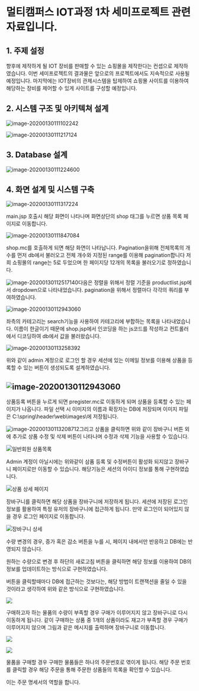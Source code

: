 # 멀티캠퍼스 IOT과정 1차 세미프로젝트 관련 자료입니다.



## 1.  주제 설정

향후에 제작하게 될 IOT 장비를 판매할 수 있는 쇼핑몰을 제작한다는 컨셉으로 제작하였습니다. 이번 세미프로젝트의 결과물은 앞으로의 프로젝트에서도 지속적으로 사용될 예정입니다. 마지막에는 IOT장비의 관제시스템을 탑제하여 쇼핑몰 사이트를 이용하여 해당하는 장비를 제어할 수 있게 사이트를 구성할 예정입니다.

## 2.   시스템 구조 및 아키텍쳐 설계



![image-20200130111102242](https://user-images.githubusercontent.com/58680504/73420362-93e15f00-4365-11ea-8795-128b155ef602.png)

![image-20200130111217124](https://user-images.githubusercontent.com/58680504/73420363-93e15f00-4365-11ea-8472-bc320c078ac5.png)

## 3.   Database 설계

![image-20200130111224600](https://user-images.githubusercontent.com/58680504/73420365-93e15f00-4365-11ea-9809-a4a75df35d25.png)

## 4.   화면 설계 및 시스템 구축

![image-20200130111317224](https://user-images.githubusercontent.com/58680504/73420366-9479f580-4365-11ea-9bbd-95b23f149525.png)

main.jsp 호출시 해당 화면이 나타나며 화면상단의 shop 태그를 누르면 상품 목록 페이지로 이동합니다.

![image-20200130111847084](https://user-images.githubusercontent.com/58680504/73420367-9479f580-4365-11ea-8b7a-64b17e23db90.png)

 shop.mc를 호출하게 되면 해당 화면이 나타납니다. Pagination을위해 전체목록의 개수를 먼저 db에서 불러오고 전체 개수와 지정된 range를 이용해 pagination합니다 저희 쇼핑몰의 range는 5로 두었으며 한 페이지당 12개의 목록을 불러오기로 정하였습니다.                        

![image-20200130112517140](https://user-images.githubusercontent.com/58680504/73420368-9479f580-4365-11ea-9307-a70ff0379557.png)다음은 정렬을 위해서 정렬 기준을 productlist.jsp에서 dropdown으로 나타내었습니다. pagination을 위해서 정렬마다 각각의 쿼리를 부여하였습니다.

![image-20200130112943060](https://user-images.githubusercontent.com/58680504/73420369-9479f580-4365-11ea-97d0-fd87c9f109ee.png)

좌측의 카테고리는 search기능을 사용하여 카테고리에 부합하는 목록을 나타내었습니다. 이름이 한글이기 때문에 shop.jsp에서 인코딩을 하는 js코드를 작성하고 컨트롤러에서 디코딩하여 db에서 값을 불러왔습니다.   

![image-20200130113258392](https://user-images.githubusercontent.com/57747689/73420631-87a9d180-4366-11ea-9ec8-2799ab99a785.png)

위와 같이 admin 계정으로 로그인 할 경우 세션에 있는 이메일 정보를 이용해 상품을 등록할 수 있는 버튼이 생성되도록 설계하였습니다.

## ![image-20200130112943060](https://user-images.githubusercontent.com/58680504/73420370-95128c00-4365-11ea-8e91-7231a976feb2.png)

상품등록 버튼을 누르게 되면 pregister.mc로 이동하게 되며 상품을 등록할 수 있는 페이지가 나옵니다. 파일 선택 시 이미지의 이름과 확장자는 DB에 저장되며 이미지 파일은 C:\\spring\\header\\web\\images\\에 저장됩니다. 



![image-20200130113208712](https://user-images.githubusercontent.com/58680504/73420371-95128c00-4365-11ea-8e13-4e0eb2a9143d.png)그리고 상품을 클릭하면 위와 같이 장바구니 버튼 외에 추가로 상품 수정 및 삭제 버튼이 나타나며 수정과 삭제 기능을 사용할 수 있습니다.

![일반회원 상품목록](https://user-images.githubusercontent.com/57747689/73620960-85ea5180-4677-11ea-9166-f9ecabe4a015.png)

Admin 계정이 아닐시에는 위와같이 삼품 등록 및 수정버튼이 활성화 되지않고 장바구니 페이지로만 이동할 수 있습니다. 해당기능은 세션의 아이디 정보를 통해 구현하였습니다.

![상품 상세 페이지](https://user-images.githubusercontent.com/57747689/73620897-3efc5c00-4677-11ea-9ce5-7d508304b9f8.png)

장바구니를 클릭하면 해당 상품을 장바구니에 저장하게 됩니다. 세션에 저장된 로그인 정보를 활용하여 특정 유저의 장바구니에 접근하게 됩니다. 만약 로그인이 되어있지 않을 경우 로그인 페이지로 이동합니다.

![장바구니 상세](https://user-images.githubusercontent.com/57747689/73620898-3efc5c00-4677-11ea-8903-29030b3a4f0b.png)

수량 변경의 경우, 증가 혹은 감소 버튼을 누를 시, 페이지 내에서만 반응하고 DB에는 반영되지 않습니다.

원하는 수량으로 변경 후 하단의 새로고침 버튼을 클릭하면 해당 정보를 이용하여 DB의 정보를 업데이트하는 방식으로 구현하였습니다.

버튼을 클릭할때마다 DB에 접근하는 것보다는, 해당 방법이 트랜잭션을 줄일 수 있을 것이라고 생각하여 위와 같은 방식으로 구현하였습니다.

![](https://user-images.githubusercontent.com/57747689/73620901-3f94f280-4677-11ea-9434-903012181746.png)

구매하고자 하는 물품의 수량이 부족할 경우 구매가 이루어지지 않고 장바구니로 다시 이동하게 됩니다. 같이 구매하는 상품 중 1개의 상품이라도 재고가 부족할 경우 구매가 이루어지지 않으며 그림과 같은 메시지를 출력하며 장바구니로 이동합니다.

![](https://user-images.githubusercontent.com/57747689/73620899-3f94f280-4677-11ea-9325-0bdb45a7b785.png)



![](https://user-images.githubusercontent.com/57747689/73620900-3f94f280-4677-11ea-8df0-d80b199e01a3.png)

물품을 구매할 경우 구매한 물품들은 하나의 주문번호로 엮이게 됩니다. 해당 주문 번호를 클릭할 경우 해당 주문을 통해 주문한 상품들의 목록을 확인할 수 있습니다.

이는 주문 명세서의 역할을 합니다.